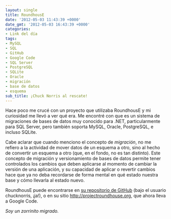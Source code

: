 ```yaml
---
layout: single
title: RoundhousE
date: '2012-05-03 11:43:39 +0000'
date_gmt: '2012-05-03 16:43:39 +0000'
categories:
- Link del día
tags:
- MySQL
- SQL
- GitHub
- Google Code
- SQL Server
- PostgreSQL
- SQLite
- Oracle
- migración
- base de datos
- esquema
sub_title: ¡Chuck Norris al rescate!
---
```


Hace poco me crucé con un proyecto que utilizaba RoundhousE y mi curiosidad me llevó a ver qué era. Me encontré con que es un sistema de migraciones de bases de datos muy conocido para .NET, particularmente para SQL Server, pero también soporta MySQL, Oracle, PostgreSQL, e incluso SQLite.

Cabe aclarar que cuando menciono el concepto de _migración_, no me refiero a la actividad de mover datos de un esquema a otro, sino al hecho de convertir un esquema a otro (que, en el fondo, no es tan distinto). Este concepto de migración y versionamiento de bases de datos permite tener controlados los cambios que deben aplicarse al momento de cambiar la versión de una aplicación, y su capacidad de aplicar o revertir cambios hace que ya no deba recordarse de forma mental en qué estado nuestra base y cómo llevarla al estado nuevo.

RoundhousE puede encontrarse en [su repositorio de GitHub](https://github.com/chucknorris/roundhouse/) (bajo el usuario chucknorris, ¡ja!), o en su sitio <a href="http://projectroundhouse.org/" rel="nofollow">http://projectroundhouse.org</a>, que ahora lleva a Google Code.

_Soy un zorrinito migrado._
